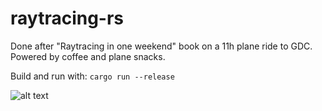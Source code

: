 # raytracing-rs

Done after "Raytracing in one weekend" book on a 11h plane ride to GDC.  
Powered by coffee and plane snacks.

Build and run with:
```cargo run --release```

![alt text](https://github.com/AlexEne/raytracing-rs/blob/master/screenshots/12%20part%204.png)
